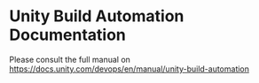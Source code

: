 # Unity Build Automation Documentation
Please consult the full manual on https://docs.unity.com/devops/en/manual/unity-build-automation

